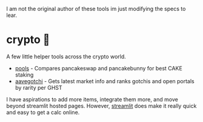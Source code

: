 I am not the original author of these tools im just modifying the specs to lear.

# crypto 💸

A few little helper tools across the crypto world.

* [pools](https://share.streamlit.io/alexjj/crypto/pools.py) - Compares pancakeswap and pancakebunny for best CAKE staking
* [aavegotchi](http://gotchi.uk.to) - Gets latest market info and ranks gotchis and open portals by rarity per GHST

I have aspirations to add more items, integrate them more, and move beyond streamlit hosted pages.
However, [streamlit](https://streamlit.io/) does make it really quick and easy to get a calc online.
